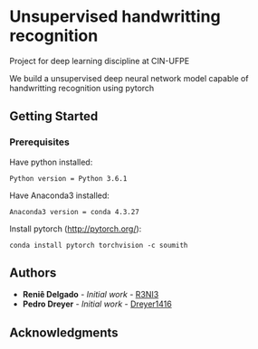 # Unsupervised handwritting recognition

Project for deep learning discipline at CIN-UFPE

We build a unsupervised deep neural network model capable of handwritting recognition using pytorch

## Getting Started

### Prerequisites
Have python installed:
```
Python version = Python 3.6.1
```
Have Anaconda3 installed:
```
Anaconda3 version = conda 4.3.27
```
Install pytorch (http://pytorch.org/):
```
conda install pytorch torchvision -c soumith
```

## Authors

* **Reniê Delgado** - *Initial work* - [R3NI3](https://github.com/R3NI3)
* **Pedro Dreyer** - *Initial work* - [Dreyer1416](https://github.com/dreyer1416)


## Acknowledgments
